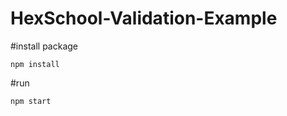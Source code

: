 HexSchool-Validation-Example
=============================


#install package

```
npm install

```

#run

```
npm start
```
